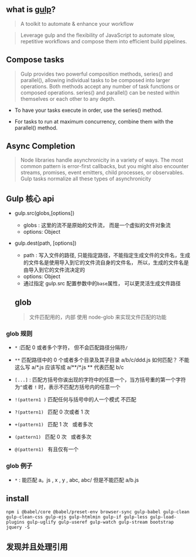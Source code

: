 ## what is [gulp](https://gulpjs.com/)?

> A toolkit to automate & enhance your workflow

> Leverage gulp and the flexibility of JavaScript to automate slow, repetitive workflows and compose them into efficient build pipelines.

## Compose tasks

> Gulp provides two powerful composition methods, series() and parallel(), allowing individual tasks to be composed into larger operations. Both methods accept any number of task functions or composed operations. series() and parallel() can be nested within themselves or each other to any depth.

- To have your tasks execute in order, use the series() method.

- For tasks to run at maximum concurrency, combine them with the parallel() method.

## Async Completion

> Node libraries handle asynchronicity in a variety of ways. The most common pattern is error-first callbacks, but you might also encounter streams, promises, event emitters, child processes, or observables. Gulp tasks normalize all these types of asynchronicity

## Gulp 核心 api

- gulp.src(globs,[options])
  - globs : 这里的流不是原始的文件流， 而是一个虚拟的文件对象流
  - options: Object
- gulp.dest(path, [options])

  - path : 写入文件的路径, 只能指定路径，不能指定生成文件的文件名，生成的文件名是使用导入到它的文件流自身的文件名， 所以，生成的文件名是由导入到它的文件流决定的
  - options: Object
  - 通过指定 gulp.src 配置参数中的`base`属性， 可以更灵活生成文件路径

  ## glob

  > 文件匹配用的，内部 使用 node-glob 来实现文件匹配的功能

### glob 规则

- `*` :匹配 0 或者多个字符， 但不会匹配路径分隔符`/`
- `**` 匹配路径中的 0 个或者多个目录及其子目录 a/b/c/ddd.js 如何匹配？ 不能这么写 a/\*.js 应该写成 a/\*\*/\*.js \*\* 代表匹配 b/c
- `[...]` : 匹配方括号你诶出现的字符中的任意一个，当方括号重的第一个字符为`^`或者 `!` 时，表示不匹配方括号内的任意一个

- `!(pattern1 )` 匹配任何与括号中的人一个模式 不匹配

- `?(pattern1) ` 匹配 0 次或者 1 次
- `+(pattern1) ` 匹配 1 次   或者多次

- `(pattern1) ` 匹配 0 次   或者多次

- `@(pattern1) ` 有且仅有一个

### glob 例子

- `*` : 能匹配 a。js , x , y , abc, abc/ 但是不能匹配 a/b.js

## install

`npm i @babel/core @babel/preset-env browser-sync gulp-babel gulp-clean gulp-clean-css gulp-ejs gulp-htmlmin gulp-if gulp-less gulp-load-plugins gulp-uglify gulp-useref gulp-watch gulp-stream bootstrap jquery -S`

## 发现并且处理引用

<!-- build:css styles/dist.css -->

<!-- endbuild -->
